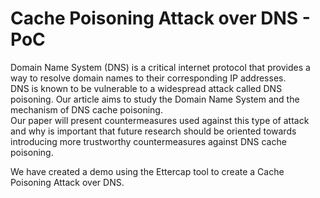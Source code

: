 # Cache Poisoning Attack over DNS - PoC

Domain Name System (DNS) is a critical internet protocol that provides a way to resolve domain names to their corresponding IP addresses.  </br>
DNS is known to be vulnerable to a widespread attack called DNS poisoning. Our article aims to study the Domain Name System and the mechanism of DNS cache poisoning.  </br>
Our paper will present countermeasures used against this type of attack and why is important that future research should be oriented towards introducing more
trustworthy countermeasures against DNS cache poisoning.  </br>

We have created a demo using the Ettercap tool to create a Cache Poisoning Attack over DNS.  </br>
